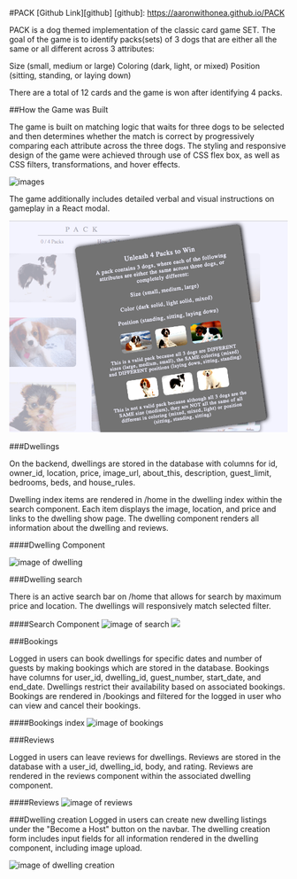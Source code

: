 #PACK
[Github Link][github]
[github]: https://aaronwithonea.github.io/PACK

PACK  is a dog themed implementation of the classic card game SET.  The goal of the game is to identify packs(sets) of 3 dogs that are either all the same or all different across 3 attributes:

Size (small, medium or large)
Coloring (dark, light, or mixed)
Position (sitting, standing, or laying down)

There are a total of 12 cards and the game is won after identifying 4 packs.  

##How the Game was Built

The game is built on matching logic that waits for three dogs to be selected and then determines whether the match
is correct by progressively comparing each attribute across the three dogs.  The styling and responsive design of the game were achieved through use of CSS flex box, as well as CSS filters, transformations, and hover effects.  

![images](images/gae_photo.png)

The game additionally includes detailed verbal and visual instructions on gameplay
in a React modal.  

![images](images/modal.png)

###Dwellings

On the backend, dwellings are stored in the database with columns for id, owner_id, location, price, image_url, about_this, description, guest_limit, bedrooms, beds, and house_rules.

Dwelling index items are rendered in /home in the dwelling index within the search component.  Each item displays the image, location, and price and links to the dwelling show page.
The dwelling component renders all information about the dwelling and reviews.

####Dwelling Component

![image of dwelling](app/assets/images/dwelling_component.png)

###Dwelling search

There is an active search bar on /home that allows for search by maximum price and location.  The dwellings will responsively match selected filter.

####Search Component
![image of search](app/assets/images/search_component)
<img src="app/assets/images/search_componentpng">

###Bookings

Logged in users can book dwellings for specific dates and number of guests by making bookings which are stored in the database. Bookings have columns for user_id, dwelling_id, guest_number, start_date, and end_date. Dwellings restrict their availability based on associated bookings.
Bookings are rendered in /bookings and filtered for the logged in user who can view and cancel their bookings.

####Bookings index
![image of bookings](app/assets/images/booking_component)

###Reviews

Logged in users can leave reviews for dwellings. Reviews are stored in the database with a user_id, dwelling_id, body, and rating.
Reviews are rendered in the reviews component within the associated dwelling component.

####Reviews
![image of reviews](app/assets/images/review_component)


###Dwelling creation
Logged in users can create new dwelling listings under the "Become a Host" button on the navbar.  The dwelling creation form includes
input fields for all information rendered in the dwelling component, including image upload.

![image of dwelling creation](app/assets/images/dwelling_creation)
